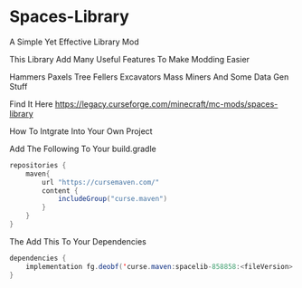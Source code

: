 # Spaces-Library
A Simple Yet Effective Library Mod

This Library Add Many Useful Features To Make Modding Easier

Hammers Paxels Tree Fellers Excavators Mass Miners And Some Data Gen Stuff 

Find It Here https://legacy.curseforge.com/minecraft/mc-mods/spaces-library

How To Intgrate Into Your Own Project 

Add The Following To Your build.gradle

```java
repositories {
    maven{
        url "https://cursemaven.com/"
        content {
            includeGroup("curse.maven")
        }
    }
}
```

The Add  This To Your Dependencies

```java
dependencies {
    implementation fg.deobf('curse.maven:spacelib-858858:<fileVersion>')
}
```
